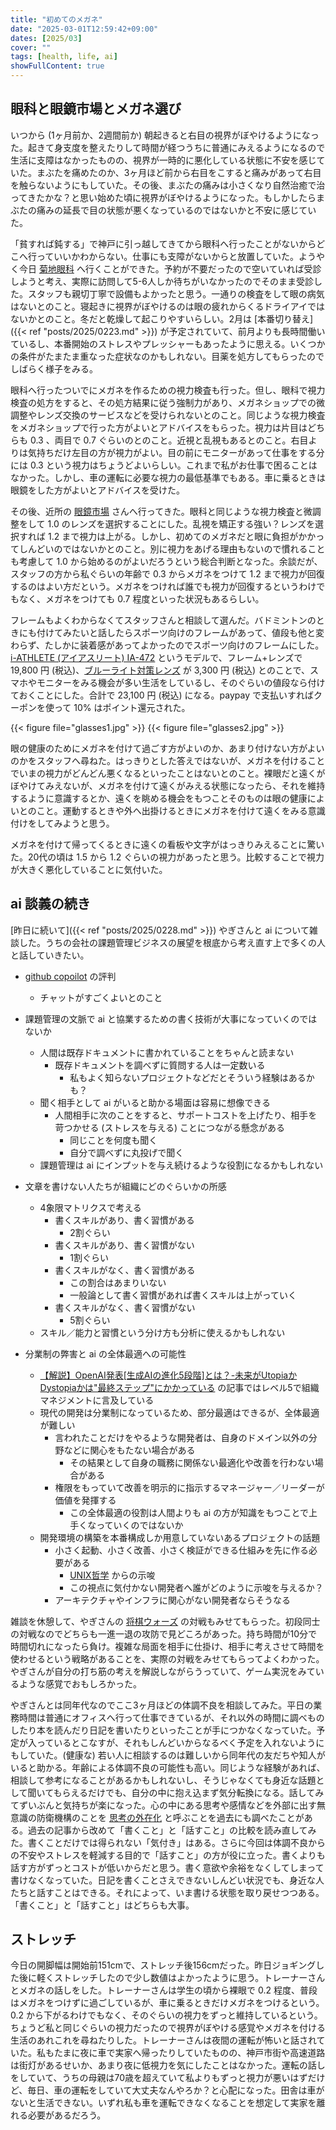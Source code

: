 ```yaml
---
title: "初めてのメガネ"
date: "2025-03-01T12:59:42+09:00"
dates: [2025/03]
cover: ""
tags: [health, life, ai]
showFullContent: true
---
```


## 眼科と眼鏡市場とメガネ選び

いつから (1ヶ月前か、2週間前か) 朝起きると右目の視界がぼやけるようになった。起きて身支度を整えたりして時間が経つうちに普通にみえるようになるので生活に支障はなかったものの、視界が一時的に悪化している状態に不安を感じていた。まぶたを痛めたのか、3ヶ月ほど前から右目をこすると痛みがあって右目を触らないようにもしていた。その後、まぶたの痛みは小さくなり自然治癒で治ってきたかな？と思い始めた頃に視界がぼやけるようになった。もしかしたらまぶたの痛みの延長で目の状態が悪くなっているのではないかと不安に感じていた。

「貧すれば鈍する」で神戸に引っ越してきてから眼科へ行ったことがないからどこへ行っていいかわからない。仕事にも支障がないからと放置していた。ようやく今日 [菊地眼科](https://kikuchieyeclinic.com/) へ行くことができた。予約が不要だったので空いていれば受診しようと考え、実際に訪問して5-6人しか待ちがいなかったのでそのまま受診した。スタッフも親切丁寧で設備もよかったと思う。一通りの検査をして眼の病気はないとのこと。寝起きに視界がぼやけるのは眼の疲れからくるドライアイではないかとのこと。冬だと乾燥して起こりやすいらしい。2月は [本番切り替え]({{< ref "posts/2025/0223.md" >}}) が予定されていて、前月よりも長時間働いているし、本番開始のストレスやプレッシャーもあったように思える。いくつかの条件がたまたま重なった症状なのかもしれない。目薬を処方してもらったのでしばらく様子をみる。

眼科へ行ったついでにメガネを作るための視力検査も行った。但し、眼科で視力検査の処方をすると、その処方結果に従う強制力があり、メガネショップでの微調整やレンズ交換のサービスなどを受けられないとのこと。同じような視力検査をメガネショップで行った方がよいとアドバイスをもらった。視力は片目はどちらも 0.3 、両目で 0.7 ぐらいのとのこと。近視と乱視もあるとのこと。右目よりは気持ちだけ左目の方が視力がよい。目の前にモニターがあって仕事をする分には 0.3 という視力はちょうどよいらしい。これまで私がお仕事で困ることはなかった。しかし、車の運転に必要な視力の最低基準でもある。車に乗るときは眼鏡をした方がよいとアドバイスを受けた。

その後、近所の [眼鏡市場](https://www.meganeichiba.jp/) さんへ行ってきた。眼科と同じような視力検査と微調整をして 1.0 のレンズを選択することにした。乱視を矯正する強い？レンズを選択すれば 1.2 まで視力は上がる。しかし、初めてのメガネだと眼に負担がかかってしんどいのではないかとのこと。別に視力をあげる理由もないので慣れることも考慮して 1.0 から始めるのがよいだろうという総合判断となった。余談だが、スタッフの方から私ぐらいの年齢で 0.3 からメガネをつけて 1.2 まで視力が回復するのはよい方だという。メガネをつければ誰でも視力が回復するというわけでもなく、メガネをつけても 0.7 程度といった状況もあるらしい。

フレームもよくわからなくてスタッフさんと相談して選んだ。バドミントンのときにも付けてみたいと話したらスポーツ向けのフレームがあって、値段も他と変わらず、たしかに装着感があってよかったのでスポーツ向けのフレームにした。[i-ATHLETE (アイアスリート) IA-472](https://onlineshop.meganeichiba.jp/ec/proSet/2/I-iset_ia472) というモデルで、フレーム+レンズで 19,800 円 (税込)、[ブルーライト対策レンズ](https://www.meganeichiba.jp/lens/highspec/bluelighttaisaku/) が 3,300 円 (税込) とのことで、スマホやモニターをみる機会が多い生活をしているし、そのぐらいの値段なら付けておくことにした。合計で 23,100 円 (税込) になる。paypay で支払いすればクーポンを使って 10% はポイント還元された。

{{< figure file="glasses1.jpg" >}}
{{< figure file="glasses2.jpg" >}}

眼の健康のためにメガネを付けて過ごす方がよいのか、あまり付けない方がよいのかをスタッフへ尋ねた。はっきりとした答えではないが、メガネを付けることでいまの視力がどんどん悪くなるといったことはないとのこと。裸眼だと遠くがぼやけてみえないが、メガネを付けて遠くがみえる状態になったら、それを維持するように意識するとか、遠くを眺める機会をもつことそのものは眼の健康によいとのこと。運動するときや外へ出掛けるときにメガネを付けて遠くをみる意識付けをしてみようと思う。

メガネを付けて帰ってくるときに遠くの看板や文字がはっきりみえることに驚いた。20代の頃は 1.5 から 1.2 ぐらいの視力があったと思う。比較することで視力が大きく悪化していることに気付いた。

## ai 談義の続き

[昨日に続いて]({{< ref "posts/2025/0228.md" >}}) やぎさんと ai について雑談した。うちの会社の課題管理ビジネスの展望を根底から考え直す上で多くの人と話していきたい。

* [github copoilot](https://docs.github.com/ja/copilot) の評判
  * チャットがすごくよいとのこと

* 課題管理の文脈で ai と協業するための書く技術が大事になっていくのではないか
  * 人間は既存ドキュメントに書かれていることをちゃんと読まない
    * 既存ドキュメントを調べずに質問する人は一定数いる
      * 私もよく知らないプロジェクトなどだとそういう経験はあるかも？
  * 聞く相手として ai がいると助かる場面は容易に想像できる
    * 人間相手に次のことをすると、サポートコストを上げたり、相手を苛つかせる (ストレスを与える) ことにつながる懸念がある
      * 同じことを何度も聞く
      * 自分で調べずに丸投げで聞く
  * 課題管理は ai にインプットを与え続けるような役割になるかもしれない

* 文章を書けない人たちが組織にどのぐらいかの所感
  * 4象限マトリクスで考える
    * 書くスキルがあり、書く習慣がある
      * 2割ぐらい
    * 書くスキルがあり、書く習慣がない
      * 1割ぐらい
    * 書くスキルがなく、書く習慣がある
      * この割合はあまりいない
      * 一般論として書く習慣があれば書くスキルは上がっていく
    * 書くスキルがなく、書く習慣がない
      * 5割ぐらい
  * スキル／能力と習慣という分け方も分析に使えるかもしれない

* 分業制の弊害と ai の全体最適への可能性
  * [【解説】OpenAI発表[生成AIの進化5段階]とは？-未来がUtopiaかDystopiaかは"最終ステップ"にかかっている](https://note.com/naka_68/n/nb5c07bdb1eba) の記事ではレベル5で組織マネジメントに言及している
  * 現代の開発は分業制になっているため、部分最適はできるが、全体最適が難しい
    * 言われたことだけをやるような開発者は、自身のドメイン以外の分野などに関心をもたない場合がある
      * その結果として自身の職務に関係ない最適化や改善を行わない場合がある
    * 権限をもっていて改善を明示的に指示するマネージャー／リーダーが価値を発揮する
      * この全体最適の役割は人間よりも ai の方が知識をもつことで上手くなっていくのではないか
  * 開発環境の構築を本番構成しか用意していないあるプロジェクトの話題
    * 小さく起動、小さく改善、小さく検証ができる仕組みを先に作る必要がある
      * [UNIX哲学](https://ja.wikipedia.org/wiki/UNIX%E5%93%B2%E5%AD%A6) からの示唆
      * この視点に気付かない開発者へ誰がどのように示唆を与えるか？
    * アーキテクチャやインフラに関心がない開発者ならそうなる

雑談を休憩して、やぎさんの [将棋ウォーズ](https://shogiwars.heroz.jp/) の対戦もみせてもらった。初段同士の対戦なのでどちらも一進一退の攻防で見どころがあった。持ち時間が10分で時間切れになったら負け。複雑な局面を相手に仕掛け、相手に考えさせて時間を使わせるという戦略があることを、実際の対戦をみせてもらってよくわかった。やぎさんが自分の打ち筋の考えを解説しながらうっていて、ゲーム実況をみているような感覚でおもしろかった。

やぎさんとは同年代なのでここ3ヶ月ほどの体調不良を相談してみた。平日の業務時間は普通にオフィスへ行って仕事できているが、それ以外の時間に調べものしたり本を読んだり日記を書いたりといったことが手につかなくなっていた。予定が入っているとこなすが、それもしんどいからなるべく予定を入れないようにもしていた。(健康な) 若い人に相談するのは難しいから同年代の友だちや知人がいると助かる。年齢による体調不良の可能性も高い。同じような経験があれば、相談して参考になることがあるかもしれないし、そうじゃなくても身近な話題として聞いてもらえるだけでも、自分の中に抱え込まず気分転換になる。話してみてずいぶんと気持ちが楽になった。心の中にある思考や感情などを外部に出す無意識の防衛機構のことを [思考の外在化](https://note.com/t2y1979/n/n84deed5fd934) と呼ぶことを過去にも調べたことがある。過去の記事から改めて「書くこと」と「話すこと」の比較を読み直してみた。書くことだけでは得られない「気付き」はある。さらに今回は体調不良からの不安やストレスを軽減する目的で「話すこと」の方が役に立った。書くよりも話す方がずっとコストが低いからだと思う。書く意欲や余裕をなくしてしまって書けなくなっていた。日記を書くことさえできないしんどい状況でも、身近な人たちと話すことはできる。それによって、いま書ける状態を取り戻せつつある。「書くこと」と「話すこと」はどちらも大事。

## ストレッチ

今日の開脚幅は開始前151cmで、ストレッチ後156cmだった。昨日ジョギングした後に軽くストレッチしたので少し数値はよかったように思う。トレーナーさんとメガネの話しをした。トレーナーさんは学生の頃から裸眼で 0.2 程度、普段はメガネをつけずに過ごしているが、車に乗るときだけメガネをつけるという。0.2 から下がるわけでもなく、そのぐらいの視力をずっと維持しているという。ちょうど私と同じぐらいの視力だったので視界がぼやける感覚やメガネを付ける生活のあれこれを尋ねたりした。トレーナーさんは夜間の運転が怖いと話されていた。私もたまに夜に車で実家へ帰ったりしていたものの、神戸市街や高速道路は街灯があるせいか、あまり夜に低視力を気にしたことはなかった。運転の話しをしていて、うちの母親は70歳を超えていて私よりもずっと視力が悪いはずだけど、毎日、車の運転をしていて大丈夫なんやろか？と心配になった。田舎は車がないと生活できない。いずれ私も車を運転できなくなることを想定して実家を離れる必要があるだろう。
